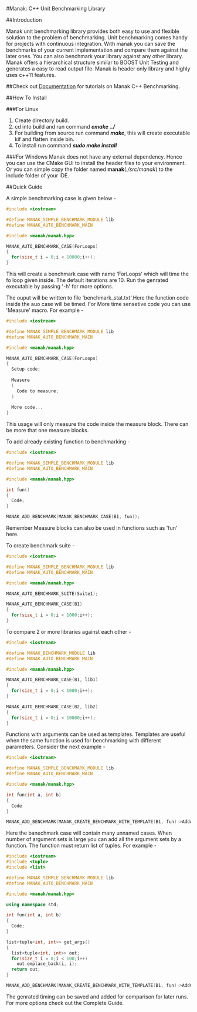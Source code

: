 #Manak: C++ Unit Benchmarking Library

##Introduction

Manak unit benchmarking library provides both easy to use and flexible solution
to the problem of benchmarking. Unit benchmarking comes handy for projects 
with continuous integration. With manak you can save the benchmarks of your
current implementation and compare them against the later ones. You can also 
benchmark your library against any other library. Manak offers a hierarchical 
structure similar to BOOST Unit Testing and generates a easy to read output file.
Manak is header only library and highly uses c++11 features. 

##Check out [Documentation](http://sumedhghaisas.github.io/Manak/) for tutorials on Manak C++ Benchmarking.

##How To Install

###For Linux
1. Create directory build.
2. cd into build and run command _**cmake ../**_
3. For building from source run command _**make**_, this will create executable kif
   and flatten inside bin.
4. To install run command _**sudo make install**_

###For Windows
Manak does not have any external dependency. Hence you can use the CMake GUI to
install the header files to your environment. Or you can simple copy the folder 
named **manak**(_./src/manak_) to the include folder of your IDE.

##Quick Guide

A simple benchmarking case is given below -   

```cpp
#include <iostream>

#define MANAK_SIMPLE_BENCHMARK_MODULE lib
#define MANAK_AUTO_BENCHMARK_MAIN

#include <manak/manak.hpp>

MANAK_AUTO_BENCHMARK_CASE(ForLoops)
{
  for(size_t i = 0;i < 10000;i++);
}
```
This will create a benchmark case with name 'ForLoops' which will time the 
fo loop given inside. The default iterations are 10. Run the genrated executable 
by passing '-h' for more options.   

The ouput will be written to file 'benchmark_stat.txt'.Here the function code 
inside the auo case will be timed. For More time sensetive code you can use 
'Measure' macro. For example -  

```cpp
#include <iostream>

#define MANAK_SIMPLE_BENCHMARK_MODULE lib
#define MANAK_AUTO_BENCHMARK_MAIN

#include <manak/manak.hpp>

MANAK_AUTO_BENCHMARK_CASE(ForLoops)
{
  Setup code;
  
  Measure
  (
    Code to measure;
  )
  
  More code...
}
```

This usage will only measure the code inside the measure block. There can be 
more that one measure blocks.

To add already existing function to benchmarking -

```cpp
#include <iostream>

#define MANAK_SIMPLE_BENCHMARK_MODULE lib
#define MANAK_AUTO_BENCHMARK_MAIN

#include <manak/manak.hpp>

int fun()
{
  Code;
}

MANAK_ADD_BENCHMARK(MANAK_BENCHMARK_CASE(B1, fun));
```
Remember Measure blocks can also be used in functions such as 'fun' here.

To create benchmark suite -

```cpp
#include <iostream>

#define MANAK_SIMPLE_BENCHMARK_MODULE lib
#define MANAK_AUTO_BENCHMARK_MAIN

#include <manak/manak.hpp>

MANAK_AUTO_BENCHMARK_SUITE(Suite1);

MANAK_AUTO_BENCHMARK_CASE(B1)
{
  for(size_t i = 0;i < 1000;i++);
}
```

To compare 2 or more libraries against each other -

```cpp
#include <iostream>

#define MANAK_BENCHMARK_MODULE lib
#define MANAK_AUTO_BENCHMARK_MAIN

#include <manak/manak.hpp>

MANAK_AUTO_BENCHMARK_CASE(B1, lib1)
{
  for(size_t i = 0;i < 1000;i++);
}

MANAK_AUTO_BENCHMARK_CASE(B2, lib2)
{
  for(size_t i = 0;i < 10000;i++);
}
```

Functions with arguments can be used as templates. Templates are useful when 
the same function is used for benchmarking with different parameters.
Consider the next example -

```cpp
#include <iostream>

#define MANAK_SIMPLE_BENCHMARK_MODULE lib
#define MANAK_AUTO_BENCHMARK_MAIN

#include <manak/manak.hpp>

int fun(int a, int b)
{
  Code
}

MANAK_ADD_BENCHMARK(MANAK_CREATE_BENCHMARK_WITH_TEMPLATE(B1, fun)->AddArgs(0,0)->AddArgs(1,1)...);
```

Here the banechmark case will contain many unnamed cases. When number of argument
sets is large you can add all the argument sets by a function. The function must
return list of tuples.
For example -

```cpp
#include <iostream>
#include <tuple>
#include <list>

#define MANAK_SIMPLE_BENCHMARK_MODULE lib
#define MANAK_AUTO_BENCHMARK_MAIN

#include <manak/manak.hpp>

using namespace std;

int fun(int a, int b)
{
  Code;
}

list<tuple<int, int>> get_args()
{
  list<tuple<int, int>> out;
  for(size_t i = 0;i < 100;i++)
    out.emplace_back(i, i);
  return out;
}

MANAK_ADD_BENCHMARK(MANAK_CREATE_BENCHMARK_WITH_TEMPLATE(B1, fun)->AddCustomArgs(get_args));
```

The genrated timing can be saved and added for comparison for later runs. For
more options check out the Complete Guide.
